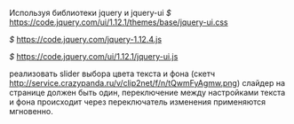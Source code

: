 Используя библиотеки jquery и jquery-ui 
*$* https://code.jquery.com/ui/1.12.1/themes/base/jquery-ui.css

*$* https://code.jquery.com/jquery-1.12.4.js

*$* https://code.jquery.com/ui/1.12.1/jquery-ui.js
 
реализовать slider выбора цвета текста и фона 
(скетч http://service.crazypanda.ru/v/clip2net/f/n/tQwmFyAgmw.png)
слайдер на странице должен быть один, переключение между настройками текста и фона происходит
через переключатель изменения применяются мгновенно.
